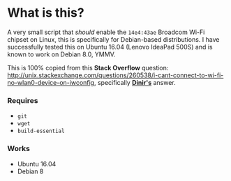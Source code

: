 # What is this?

A very small script that _should_ enable the `14e4:43ae` Broadcom Wi-Fi chipset on Linux, this is specifically for Debian-based distributions. I have successfully tested this on Ubuntu 16.04 (Lenovo IdeaPad 500S) and is known to work on Debian 8.0, YMMV.

This is 100% copied from this __Stack Overflow__ question: http://unix.stackexchange.com/questions/260538/i-cant-connect-to-wi-fi-no-wlan0-device-on-iwconfig, specifically [__Dinir's__](http://unix.stackexchange.com/users/155206/dinir) answer.

### Requires

* `git`
* `wget`
* `build-essential`

### Works

* Ubuntu 16.04
* Debian 8

